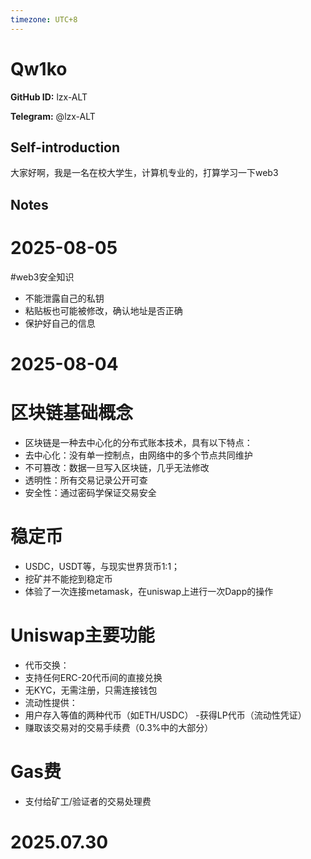 ```yaml
---
timezone: UTC+8
---
```


# Qw1ko

**GitHub ID:** lzx-ALT

**Telegram:** @lzx-ALT

## Self-introduction

大家好啊，我是一名在校大学生，计算机专业的，打算学习一下web3

## Notes

<!-- Content_START -->
# 2025-08-05

#web3安全知识
- 不能泄露自己的私钥
- 粘贴板也可能被修改，确认地址是否正确
- 保护好自己的信息

# 2025-08-04

# 区块链基础概念
- 区块链是一种去中心化的分布式账本技术，具有以下特点：
- 去中心化：没有单一控制点，由网络中的多个节点共同维护
- 不可篡改：数据一旦写入区块链，几乎无法修改
- 透明性：所有交易记录公开可查
- 安全性：通过密码学保证交易安全
# 稳定币
- USDC，USDT等，与现实世界货币1:1；
- 挖矿并不能挖到稳定币
- 体验了一次连接metamask，在uniswap上进行一次Dapp的操作
 # Uniswap主要功能
- 代币交换：
 -  支持任何ERC-20代币间的直接兑换
 - 无KYC，无需注册，只需连接钱包
- 流动性提供：
- 用户存入等值的两种代币（如ETH/USDC）
-获得LP代币（流动性凭证）
- 赚取该交易对的交易手续费（0.3%中的大部分）
# Gas费
- 支付给矿工/验证者的交易处理费


# 2025.07.30


<!-- Content_END -->
